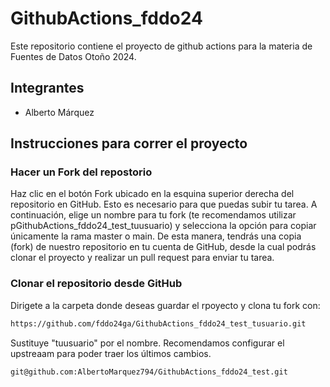 # GithubActions_fddo24
Este repositorio contiene el proyecto de github actions para la materia de Fuentes de Datos Otoño 2024.

## Integrantes
- Alberto Márquez

## Instrucciones para correr el proyecto
###  Hacer un Fork del repostorio
Haz clic en el botón Fork ubicado en la esquina superior derecha del repositorio en GitHub. Esto es necesario para que puedas subir tu tarea. A continuación, elige un nombre para tu fork (te recomendamos utilizar pGithubActions_fddo24_test_tuusuario) y selecciona la opción para copiar únicamente la rama master o main. De esta manera, tendrás una copia (fork) de nuestro repositorio en tu cuenta de GitHub, desde la cual podrás clonar el proyecto y realizar un pull request para enviar tu tarea.

### Clonar el repositorio desde GitHub
Dirigete a la carpeta donde deseas guardar el rpoyecto y clona tu fork con: 
```bash
https://github.com/fddo24ga/GithubActions_fddo24_test_tusuario.git
```
Sustituye "tuusuario" por el nombre. Recomendamos configurar el upstreaam para poder traer los últimos cambios. 
```bash
git@github.com:AlbertoMarquez794/GithubActions_fddo24_test.git
```
